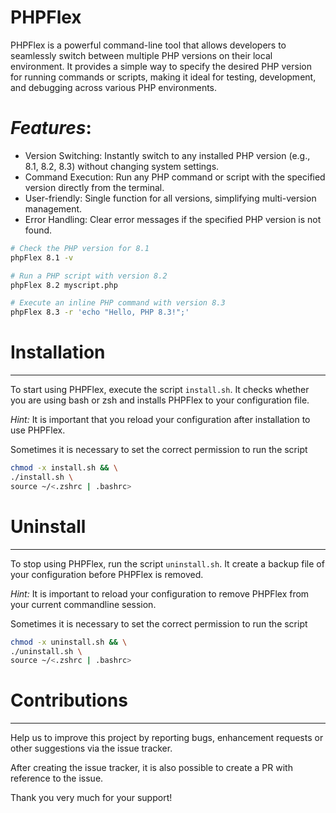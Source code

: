 # PHPFlex

PHPFlex is a powerful command-line tool that allows developers to seamlessly switch between multiple PHP versions on their local environment. It provides a simple way to specify the desired PHP version for running commands or scripts, making it ideal for testing, development, and debugging across various PHP environments.

# _Features_:

- Version Switching: Instantly switch to any installed PHP version (e.g., 8.1, 8.2, 8.3) without changing system settings.
- Command Execution: Run any PHP command or script with the specified version directly from the terminal.
- User-friendly: Single function for all versions, simplifying multi-version management.
- Error Handling: Clear error messages if the specified PHP version is not found.

```bash
# Check the PHP version for 8.1
phpFlex 8.1 -v

# Run a PHP script with version 8.2
phpFlex 8.2 myscript.php

# Execute an inline PHP command with version 8.3
phpFlex 8.3 -r 'echo "Hello, PHP 8.3!";'
```

# Installation

---
To start using PHPFlex, execute the script `install.sh`. It checks whether you are using bash or zsh and installs PHPFlex to your configuration file.

*Hint:* It is important that you reload your configuration after installation to use PHPFlex.

Sometimes it is necessary to set the correct permission to run the script
```bash
chmod -x install.sh && \
./install.sh \
source ~/<.zshrc | .bashrc>
```

# Uninstall

---

To stop using PHPFlex, run the script `uninstall.sh`. It create a backup file of your configuration before PHPFlex is removed.

*Hint:* It is important to reload your configuration to remove PHPFlex from your current commandline session.

Sometimes it is necessary to set the correct permission to run the script
```bash
chmod -x uninstall.sh && \
./uninstall.sh \
source ~/<.zshrc | .bashrc>
```

# Contributions

---

Help us to improve this project by reporting bugs, enhancement requests or other suggestions via the issue tracker.

After creating the issue tracker, it is also possible to create a PR with reference to the issue.

Thank you very much for your support!